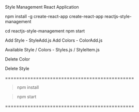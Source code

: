 Style Management React Application

npm install -g create-react-app
create-react-app reactjs-style-management

cd reactjs-style-management
npm start

Add Style - StyleAdd.js
  Add Colors - ColorAdd.js

Available Style / Colors - Styles.js / StyleItem.js

Delete Color

Delete Style

==============================================

> npm install

> npm start



==============================================
